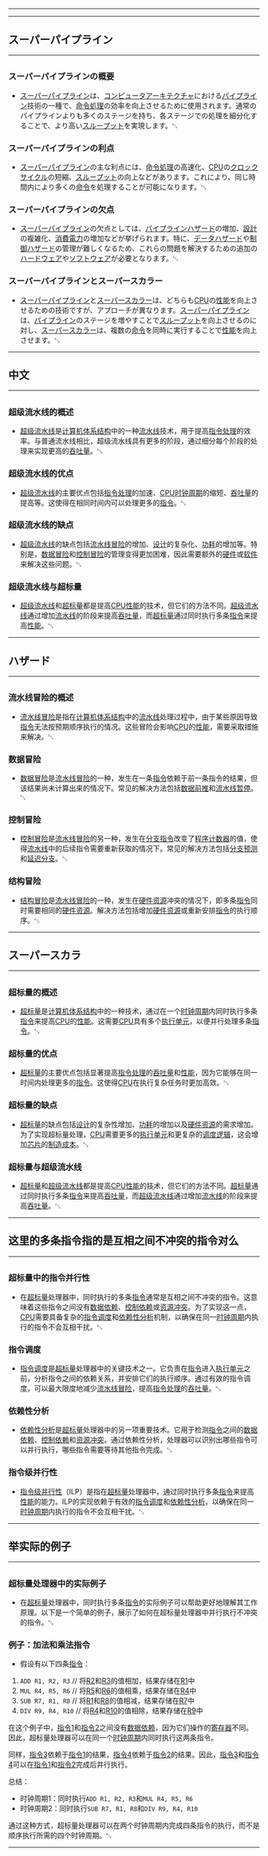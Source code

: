 # 
___
___
## スーパーパイプライン
___
## 
### スーパーパイプラインの概要
- [スーパーパイプライン](https://zh.wikipedia.org/wiki/スーパーパイプライン)は、[コンピュータアーキテクチャ](https://zh.wikipedia.org/wiki/コンピュータアーキテクチャ)における[パイプライン](https://zh.wikipedia.org/wiki/パイプライン)技術の一種で、[命令処理](https://zh.wikipedia.org/wiki/命令処理)の効率を向上させるために使用されます。通常のパイプラインよりも多くのステージを持ち、各ステージでの処理を細分化することで、より高い[スループット](https://zh.wikipedia.org/wiki/スループット)を実現します。␃

### スーパーパイプラインの利点
- [スーパーパイプライン](https://zh.wikipedia.org/wiki/スーパーパイプライン)の主な利点には、[命令処理](https://zh.wikipedia.org/wiki/命令処理)の高速化、[CPU](https://zh.wikipedia.org/wiki/CPU)の[クロックサイクル](https://zh.wikipedia.org/wiki/クロックサイクル)の短縮、[スループット](https://zh.wikipedia.org/wiki/スループット)の向上などがあります。これにより、同じ時間内により多くの[命令](https://zh.wikipedia.org/wiki/命令)を処理することが可能になります。␃

### スーパーパイプラインの欠点
- [スーパーパイプライン](https://zh.wikipedia.org/wiki/スーパーパイプライン)の欠点としては、[パイプラインハザード](https://zh.wikipedia.org/wiki/パイプラインハザード)の増加、[設計](https://zh.wikipedia.org/wiki/設計)の複雑化、[消費電力](https://zh.wikipedia.org/wiki/消費電力)の増加などが挙げられます。特に、[データハザード](https://zh.wikipedia.org/wiki/データハザード)や[制御ハザード](https://zh.wikipedia.org/wiki/制御ハザード)の管理が難しくなるため、これらの問題を解決するための追加の[ハードウェア](https://zh.wikipedia.org/wiki/ハードウェア)や[ソフトウェア](https://zh.wikipedia.org/wiki/ソフトウェア)が必要となります。␃

### スーパーパイプラインとスーパースカラー
- [スーパーパイプライン](https://zh.wikipedia.org/wiki/スーパーパイプライン)と[スーパースカラー](https://zh.wikipedia.org/wiki/スーパースカラー)は、どちらも[CPU](https://zh.wikipedia.org/wiki/CPU)の[性能](https://zh.wikipedia.org/wiki/性能)を向上させるための技術ですが、アプローチが異なります。[スーパーパイプライン](https://zh.wikipedia.org/wiki/スーパーパイプライン)は、[パイプライン](https://zh.wikipedia.org/wiki/パイプライン)のステージを増やすことで[スループット](https://zh.wikipedia.org/wiki/スループット)を向上させるのに対し、[スーパースカラー](https://zh.wikipedia.org/wiki/スーパースカラー)は、複数の[命令](https://zh.wikipedia.org/wiki/命令)を同時に実行することで[性能](https://zh.wikipedia.org/wiki/性能)を向上させます。␃
___
## 中文
___
## 
### 超级流水线的概述
- [超级流水线](https://zh.wikipedia.org/wiki/超级流水线)是[计算机体系结构](https://zh.wikipedia.org/wiki/计算机体系结构)中的一种[流水线](https://zh.wikipedia.org/wiki/流水线)技术，用于提高[指令处理](https://zh.wikipedia.org/wiki/指令处理)的效率。与普通流水线相比，超级流水线具有更多的阶段，通过细分每个阶段的处理来实现更高的[吞吐量](https://zh.wikipedia.org/wiki/吞吐量)。␃

### 超级流水线的优点
- [超级流水线](https://zh.wikipedia.org/wiki/超级流水线)的主要优点包括[指令处理](https://zh.wikipedia.org/wiki/指令处理)的加速、[CPU](https://zh.wikipedia.org/wiki/CPU)[时钟周期](https://zh.wikipedia.org/wiki/时钟周期)的缩短、[吞吐量](https://zh.wikipedia.org/wiki/吞吐量)的提高等。这使得在相同时间内可以处理更多的[指令](https://zh.wikipedia.org/wiki/指令)。␃

### 超级流水线的缺点
- [超级流水线](https://zh.wikipedia.org/wiki/超级流水线)的缺点包括[流水线冒险](https://zh.wikipedia.org/wiki/流水线冒险)的增加、[设计](https://zh.wikipedia.org/wiki/设计)的复杂化、[功耗](https://zh.wikipedia.org/wiki/功耗)的增加等。特别是，[数据冒险](https://zh.wikipedia.org/wiki/数据冒险)和[控制冒险](https://zh.wikipedia.org/wiki/控制冒险)的管理变得更加困难，因此需要额外的[硬件](https://zh.wikipedia.org/wiki/硬件)或[软件](https://zh.wikipedia.org/wiki/软件)来解决这些问题。␃

### 超级流水线与超标量
- [超级流水线](https://zh.wikipedia.org/wiki/超级流水线)和[超标量](https://zh.wikipedia.org/wiki/超标量)都是提高[CPU](https://zh.wikipedia.org/wiki/CPU)[性能](https://zh.wikipedia.org/wiki/性能)的技术，但它们的方法不同。[超级流水线](https://zh.wikipedia.org/wiki/超级流水线)通过增加[流水线](https://zh.wikipedia.org/wiki/流水线)的阶段来提高[吞吐量](https://zh.wikipedia.org/wiki/吞吐量)，而[超标量](https://zh.wikipedia.org/wiki/超标量)通过同时执行多条[指令](https://zh.wikipedia.org/wiki/指令)来提高[性能](https://zh.wikipedia.org/wiki/性能)。␃
___
## ハザード
___
## 
### 流水线冒险的概述
- [流水线冒险](https://zh.wikipedia.org/wiki/流水线冒险)是指在[计算机体系结构](https://zh.wikipedia.org/wiki/计算机体系结构)中的[流水线](https://zh.wikipedia.org/wiki/流水线)处理过程中，由于某些原因导致[指令](https://zh.wikipedia.org/wiki/指令)无法按预期顺序执行的情况。这些冒险会影响[CPU](https://zh.wikipedia.org/wiki/CPU)的[性能](https://zh.wikipedia.org/wiki/性能)，需要采取措施来解决。␃

### 数据冒险
- [数据冒险](https://zh.wikipedia.org/wiki/数据冒险)是[流水线冒险](https://zh.wikipedia.org/wiki/流水线冒险)的一种，发生在一条[指令](https://zh.wikipedia.org/wiki/指令)依赖于前一条指令的结果，但该结果尚未计算出来的情况下。常见的解决方法包括[数据前推](https://zh.wikipedia.org/wiki/数据前推)和[流水线暂停](https://zh.wikipedia.org/wiki/流水线暂停)。␃

### 控制冒险
- [控制冒险](https://zh.wikipedia.org/wiki/控制冒险)是[流水线冒险](https://zh.wikipedia.org/wiki/流水线冒险)的另一种，发生在[分支指令](https://zh.wikipedia.org/wiki/分支指令)改变了[程序计数器](https://zh.wikipedia.org/wiki/程序计数器)的值，使得[流水线](https://zh.wikipedia.org/wiki/流水线)中的后续指令需要重新获取的情况下。常见的解决方法包括[分支预测](https://zh.wikipedia.org/wiki/分支预测)和[延迟分支](https://zh.wikipedia.org/wiki/延迟分支)。␃

### 结构冒险
- [结构冒险](https://zh.wikipedia.org/wiki/结构冒险)是[流水线冒险](https://zh.wikipedia.org/wiki/流水线冒险)的一种，发生在[硬件资源](https://zh.wikipedia.org/wiki/硬件资源)冲突的情况下，即多条[指令](https://zh.wikipedia.org/wiki/指令)同时需要相同的[硬件资源](https://zh.wikipedia.org/wiki/硬件资源)。解决方法包括增加[硬件资源](https://zh.wikipedia.org/wiki/硬件资源)或重新安排[指令](https://zh.wikipedia.org/wiki/指令)的执行顺序。␃
___
## スーパースカラ
___
## 
### 超标量的概述
- [超标量](https://zh.wikipedia.org/wiki/超标量)是[计算机体系结构](https://zh.wikipedia.org/wiki/计算机体系结构)中的一种技术，通过在一个[时钟周期](https://zh.wikipedia.org/wiki/时钟周期)内同时执行多条[指令](https://zh.wikipedia.org/wiki/指令)来提高[CPU](https://zh.wikipedia.org/wiki/CPU)的[性能](https://zh.wikipedia.org/wiki/性能)。这需要[CPU](https://zh.wikipedia.org/wiki/CPU)具有多个[执行单元](https://zh.wikipedia.org/wiki/执行单元)，以便并行处理多条[指令](https://zh.wikipedia.org/wiki/指令)。␃

### 超标量的优点
- [超标量](https://zh.wikipedia.org/wiki/超标量)的主要优点包括显著提高[指令处理](https://zh.wikipedia.org/wiki/指令处理)的[吞吐量](https://zh.wikipedia.org/wiki/吞吐量)和[性能](https://zh.wikipedia.org/wiki/性能)，因为它能够在同一时间内处理更多的[指令](https://zh.wikipedia.org/wiki/指令)。这使得[CPU](https://zh.wikipedia.org/wiki/CPU)在执行复杂任务时更加高效。␃

### 超标量的缺点
- [超标量](https://zh.wikipedia.org/wiki/超标量)的缺点包括[设计](https://zh.wikipedia.org/wiki/设计)的复杂性增加、[功耗](https://zh.wikipedia.org/wiki/功耗)的增加以及[硬件资源](https://zh.wikipedia.org/wiki/硬件资源)的需求增加。为了实现超标量处理，[CPU](https://zh.wikipedia.org/wiki/CPU)需要更多的[执行单元](https://zh.wikipedia.org/wiki/执行单元)和更复杂的[调度逻辑](https://zh.wikipedia.org/wiki/调度逻辑)，这会增加[芯片](https://zh.wikipedia.org/wiki/芯片)的[制造成本](https://zh.wikipedia.org/wiki/制造成本)。␃

### 超标量与超级流水线
- [超标量](https://zh.wikipedia.org/wiki/超标量)和[超级流水线](https://zh.wikipedia.org/wiki/超级流水线)都是提高[CPU](https://zh.wikipedia.org/wiki/CPU)[性能](https://zh.wikipedia.org/wiki/性能)的技术，但它们的方法不同。[超标量](https://zh.wikipedia.org/wiki/超标量)通过同时执行多条[指令](https://zh.wikipedia.org/wiki/指令)来提高[吞吐量](https://zh.wikipedia.org/wiki/吞吐量)，而[超级流水线](https://zh.wikipedia.org/wiki/超级流水线)通过增加[流水线](https://zh.wikipedia.org/wiki/流水线)的阶段来提高[吞吐量](https://zh.wikipedia.org/wiki/吞吐量)。␃
___
## 这里的多条指令指的是互相之间不冲突的指令对么
___
## 
### 超标量中的指令并行性
- 在[超标量](https://zh.wikipedia.org/wiki/超标量)处理器中，同时执行的多条[指令](https://zh.wikipedia.org/wiki/指令)通常是互相之间不冲突的指令。这意味着这些指令之间没有[数据依赖](https://zh.wikipedia.org/wiki/数据依赖)、[控制依赖](https://zh.wikipedia.org/wiki/控制依赖)或[资源冲突](https://zh.wikipedia.org/wiki/资源冲突)。为了实现这一点，[CPU](https://zh.wikipedia.org/wiki/CPU)需要具备复杂的[指令调度](https://zh.wikipedia.org/wiki/指令调度)和[依赖性分析](https://zh.wikipedia.org/wiki/依赖性分析)机制，以确保在同一[时钟周期](https://zh.wikipedia.org/wiki/时钟周期)内执行的指令不会互相干扰。␃

### 指令调度
- [指令调度](https://zh.wikipedia.org/wiki/指令调度)是[超标量](https://zh.wikipedia.org/wiki/超标量)处理器中的关键技术之一。它负责在[指令](https://zh.wikipedia.org/wiki/指令)进入[执行单元](https://zh.wikipedia.org/wiki/执行单元)之前，分析指令之间的依赖关系，并安排它们的执行顺序。通过有效的指令调度，可以最大限度地减少[流水线冒险](https://zh.wikipedia.org/wiki/流水线冒险)，提高[指令处理](https://zh.wikipedia.org/wiki/指令处理)的[吞吐量](https://zh.wikipedia.org/wiki/吞吐量)。␃

### 依赖性分析
- [依赖性分析](https://zh.wikipedia.org/wiki/依赖性分析)是[超标量](https://zh.wikipedia.org/wiki/超标量)处理器中的另一项重要技术。它用于检测[指令](https://zh.wikipedia.org/wiki/指令)之间的[数据依赖](https://zh.wikipedia.org/wiki/数据依赖)、[控制依赖](https://zh.wikipedia.org/wiki/控制依赖)和[资源冲突](https://zh.wikipedia.org/wiki/资源冲突)。通过依赖性分析，处理器可以识别出哪些指令可以并行执行，哪些指令需要等待其他指令完成。␃

### 指令级并行性
- [指令级并行性](https://zh.wikipedia.org/wiki/指令级并行性)（ILP）是指在[超标量](https://zh.wikipedia.org/wiki/超标量)处理器中，通过同时执行多条[指令](https://zh.wikipedia.org/wiki/指令)来提高[性能](https://zh.wikipedia.org/wiki/性能)的能力。ILP的实现依赖于有效的[指令调度](https://zh.wikipedia.org/wiki/指令调度)和[依赖性分析](https://zh.wikipedia.org/wiki/依赖性分析)，以确保在同一[时钟周期](https://zh.wikipedia.org/wiki/时钟周期)内执行的指令不会互相干扰。␃
___
## 举实际的例子
___
## 
### 超标量处理器中的实际例子
- 在[超标量](https://zh.wikipedia.org/wiki/超标量)处理器中，同时执行多条[指令](https://zh.wikipedia.org/wiki/指令)的实际例子可以帮助更好地理解其工作原理。以下是一个简单的例子，展示了如何在超标量处理器中并行执行不冲突的指令。␃

### 例子：加法和乘法指令
- 假设有以下四条[指令](https://zh.wikipedia.org/wiki/指令)：

1. `ADD R1, R2, R3`  // 将[R2](https://zh.wikipedia.org/wiki/R2)和[R3](https://zh.wikipedia.org/wiki/R3)的值相加，结果存储在[R1](https://zh.wikipedia.org/wiki/R1)中
2. `MUL R4, R5, R6`  // 将[R5](https://zh.wikipedia.org/wiki/R5)和[R6](https://zh.wikipedia.org/wiki/R6)的值相乘，结果存储在[R4](https://zh.wikipedia.org/wiki/R4)中
3. `SUB R7, R1, R8`  // 将[R1](https://zh.wikipedia.org/wiki/R1)和[R8](https://zh.wikipedia.org/wiki/R8)的值相减，结果存储在[R7](https://zh.wikipedia.org/wiki/R7)中
4. `DIV R9, R4, R10` // 将[R4](https://zh.wikipedia.org/wiki/R4)和[R10](https://zh.wikipedia.org/wiki/R10)的值相除，结果存储在[R9](https://zh.wikipedia.org/wiki/R9)中

在这个例子中，[指令1](https://zh.wikipedia.org/wiki/指令1)和[指令2](https://zh.wikipedia.org/wiki/指令2)之间没有[数据依赖](https://zh.wikipedia.org/wiki/数据依赖)，因为它们操作的[寄存器](https://zh.wikipedia.org/wiki/寄存器)不同。因此，超标量处理器可以在同一个[时钟周期](https://zh.wikipedia.org/wiki/时钟周期)内同时执行这两条指令。

同样，[指令3](https://zh.wikipedia.org/wiki/指令3)依赖于[指令1](https://zh.wikipedia.org/wiki/指令1)的结果，[指令4](https://zh.wikipedia.org/wiki/指令4)依赖于[指令2](https://zh.wikipedia.org/wiki/指令2)的结果。因此，[指令3](https://zh.wikipedia.org/wiki/指令3)和[指令4](https://zh.wikipedia.org/wiki/指令4)可以在[指令1](https://zh.wikipedia.org/wiki/指令1)和[指令2](https://zh.wikipedia.org/wiki/指令2)完成后并行执行。

总结：

- 时钟周期1：同时执行`ADD R1, R2, R3`和`MUL R4, R5, R6`
- 时钟周期2：同时执行`SUB R7, R1, R8`和`DIV R9, R4, R10`

通过这种方式，超标量处理器可以在两个时钟周期内完成四条指令的执行，而不是顺序执行所需的四个时钟周期。␃
___
